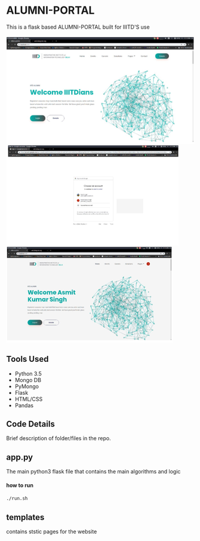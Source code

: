 # ALUMNI-PORTAL
This is a flask based ALUMNI-PORTAL built for IIITD'S use<br><br>
![alt text](https://raw.githubusercontent.com/asmitks/IIITD_ALUMNI_PORTAL/master/alumni.jpeg)
![alt text](https://raw.githubusercontent.com/asmitks/IIITD_ALUMNI_PORTAL/master/login.png)
![alt text](https://raw.githubusercontent.com/asmitks/IIITD_ALUMNI_PORTAL/master/logged.png)
## Tools Used
- Python 3.5
- Mongo DB
- PyMongo
- Flask
- HTML/CSS
- Pandas





## Code Details
Brief description of folder/files in the repo.

## app.py
The main python3 flask file that contains the main algorithms and logic
#### how to run
```bash
./run.sh 
```
## templates
contains ststic pages for the website
